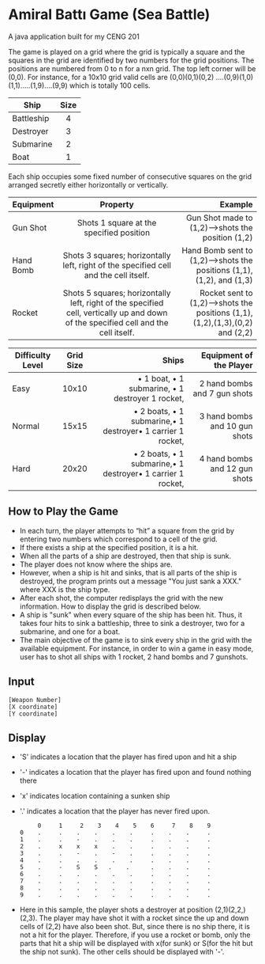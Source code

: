 # Amiral Battı Game (Sea Battle) 

A java application built for my CENG 201

The game is played on a grid where the grid is typically a square and the squares in the grid are identified by two numbers for the grid positions.  The positions are numbered from 0 to n for a nxn grid. The top left corner will be (0,0). For instance, for a 10x10 grid valid cells are (0,0)(0,1)(0,2) ....(0,9)(1,0)(1,1).....(1,9)....(9,9) which is totally 100 cells. 


| Ship        | Size          
| ------------- |:-------------:| 
| Battleship     | 4 | 
| Destroyer |3      |  
| Submarine | 2      | 
| Boat | 1      | 

Each ship occupies some fixed number of consecutive squares on the grid arranged secretly either horizontally or vertically. 

| Equipment | Property| Example
| ------------- |:-------------:| -------------:|
| Gun Shot | Shots 1 square at the specified position | Gun Shot made to (1,2)-->shots the position (1,2)|
| Hand Bomb |Shots 3 squares; horizontally left, right of the specified cell and the cell itself.       |  Hand Bomb sent  to (1,2)-->shots the positions (1,1),(1,2), and (1,3)|
| Rocket | Shots 5 squares; horizontally left, right of the specified cell, vertically up and down of the specified cell and the cell itself.     | Rocket sent  to (1,2)-->shots the positions (1,1),(1,2),(1,3),(0,2) and (2,2)|


|Difficulty Level|	Grid Size	|Ships	|Equipment of the Player |
| ------------- |:-------------:| -------------:|-------------:|
|Easy	|10x10	|•	1 boat, •	1 submarine, •	1 destroyer	1 rocket, |2 hand bombs and 7 gun shots|
|Normal|	15x15|	•	2 boats, •	1 submarine,•	1 destroyer•	1 carrier	1 rocket, |3 hand bombs and 10 gun shots|
|Hard |	20x20|	•	2 boats, •	1 submarine,•	1 destroyer•	1 carrier	1 rocket, |4 hand bombs and 12 gun shots|

How to Play the Game
-----
+	In each turn, the player attempts to “hit” a square from the grid by entering  two numbers which correspond to a cell of the grid. 
+	If there exists a ship at the specified position, it is a hit.
+	When all the parts of a ship are destroyed, then that ship is sunk. 
+	The player does not know where the ships are. 
+	However, when a ship is hit and sinks, that is all parts of the ship is destroyed, the program prints out a message "You just sank a XXX." where XXX is the ship type.
+	After each shot, the computer redisplays the grid with the new information. How to display the grid is described below.
+	A ship is "sunk" when every square of the ship has been hit. Thus, it takes four hits  to sink a battleship, three to sink a destroyer, two for a submarine, and one for a boat. 
+	The main objective of the game  is to sink every ship in the grid with the available equipment. For instance, in order to win a game in easy mode, user has to shot all ships with 1 rocket, 2 hand bombs and 7 gunshots.


Input
-----

    [Weapon Number]
    [X coordinate]
    [Y coordinate]


Display
-----

+ 'S' indicates a location that the player has fired upon and hit a ship
+ '-' indicates a location that the player has fired upon and found nothing there
+ 'x' indicates location containing a sunken ship 
+ '.' indicates a location that the player has never fired upon.   


           0     1     2    3    4    5    6     7    8    9
      0    .     .    .    .    .    .     .    .    .     .
      1    .     .    -    .    .    .     .    .    .     .
      2    .     x    x    x    .    .     .    .    .     .
      3    .     .    -    .    -    .     .    .    .     .
      4    .     .    .    .    .    .     .    .    .     . 
      5    .     -    S    S   .    .      .    .    .     .
      6    .     .    .    .    .    .     .    .    .     .
      7    .     .    .    .    .    .     .    .    .     .
      8    .     .    .    .    .    .     .    .    .     .
      9    .     .    .    .    .    .     .    .    .     .
      
 
 
 + Here in this sample, the player shots a destroyer at position (2,1)(2,2,)(2,3). The player may have shot it with a rocket since the up and down cells of (2,2) have also been shot. But, since there is no ship there, it is not a hit for the player. Therefore, if you use a rocket or bomb, only the parts that hit a ship will be displayed with x(for sunk) or S(for the hit but the ship not sunk). The other cells should be displayed with '-'.


